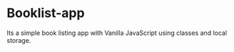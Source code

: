 

# Booklist-app

Its a simple book listing app with Vanilla JavaScript using classes and local storage.

